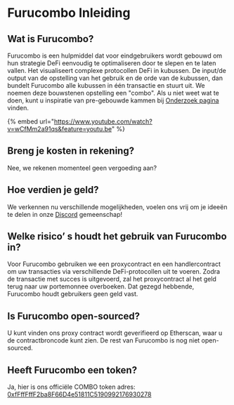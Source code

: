 # Furucombo Inleiding

## Wat is Furucombo?

Furucombo is een hulpmiddel dat voor eindgebruikers wordt gebouwd om hun strategie DeFi eenvoudig te optimaliseren door te slepen en te laten vallen. Het visualiseert complexe protocollen DeFi in kubussen. De input/de output van de opstelling van het gebruik en de orde van de kubussen, dan bundelt Furucombo alle kubussen in één transactie en stuurt uit. We noemen deze bouwstenen opstelling een "combo". Als u niet weet wat te doen, kunt u inspiratie van pre-gebouwde kammen bij [Onderzoek pagina](https://furucombo.app/explore) vinden.

{% embed url="https://www.youtube.com/watch?v=wCfMm2a91qs&feature=youtu.be" %}

## Breng je kosten in rekening?

Nee, we rekenen momenteel geen vergoeding aan?

## Hoe verdien je geld?

We verkennen nu verschillende mogelijkheden, voelen ons vrij om je ideeën te delen in onze [Discord](https://discord.furucombo.app/) gemeenschap!

## Welke risico’ s houdt het gebruik van Furucombo in?

Voor Furucombo gebruiken we een proxycontract en een handlercontract om uw transacties via verschillende DeFi-protocollen uit te voeren. Zodra de transactie met succes is uitgevoerd, zal het proxycontract al het geld terug naar uw portemonnee overboeken. Dat gezegd hebbende, Furucombo houdt gebruikers geen geld vast.

## Is Furucombo open-sourced?

U kunt vinden ons proxy contract wordt geverifieerd op Etherscan, waar u de contractbroncode kunt zien. De rest van Furucombo is nog niet open-sourced.

## Heeft Furucombo een token?

Ja, hier is ons officiële COMBO token adres: [0xfFffFffF2ba8F66D4e51811C5190992176930278](https://etherscan.io/token/0xfFffFffF2ba8F66D4e51811C5190992176930278)

